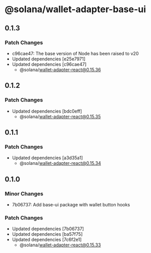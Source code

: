 # @solana/wallet-adapter-base-ui

## 0.1.3

### Patch Changes

-   c96cae47: The base version of Node has been raised to v20
-   Updated dependencies [e25e7971]
-   Updated dependencies [c96cae47]
    -   @solana/wallet-adapter-react@0.15.36

## 0.1.2

### Patch Changes

-   Updated dependencies [bdc0eff]
    -   @solana/wallet-adapter-react@0.15.35

## 0.1.1

### Patch Changes

-   Updated dependencies [a3d35a1]
    -   @solana/wallet-adapter-react@0.15.34

## 0.1.0

### Minor Changes

-   7b06737: Add base-ui package with wallet button hooks

### Patch Changes

-   Updated dependencies [7b06737]
-   Updated dependencies [ba57f75]
-   Updated dependencies [7c6f2e1]
    -   @solana/wallet-adapter-react@0.15.33
